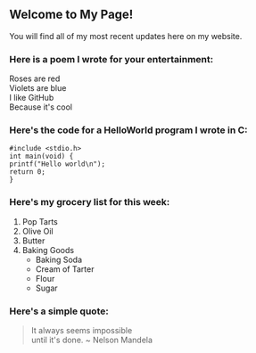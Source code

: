## Welcome to My Page!

You will find all of my most recent updates here on my website.

### Here is a poem I wrote for your entertainment:

Roses are red  <br/>
Violets are blue  <br/>
I like GitHub  <br/>
Because it's cool  <br/>

### Here's the code for a HelloWorld program I wrote in C:

```
#include <stdio.h>  
int main(void) {  
printf("Hello world\n");  
return 0;  
}
```

### Here's my grocery list for this week:

1. Pop Tarts
2. Olive Oil
3. Butter
4. Baking Goods
   * Baking Soda
   * Cream of Tarter
   * Flour
   * Sugar
  
### Here's a simple quote:

> It always seems impossible   
> until it's done.
> ~ Nelson Mandela
